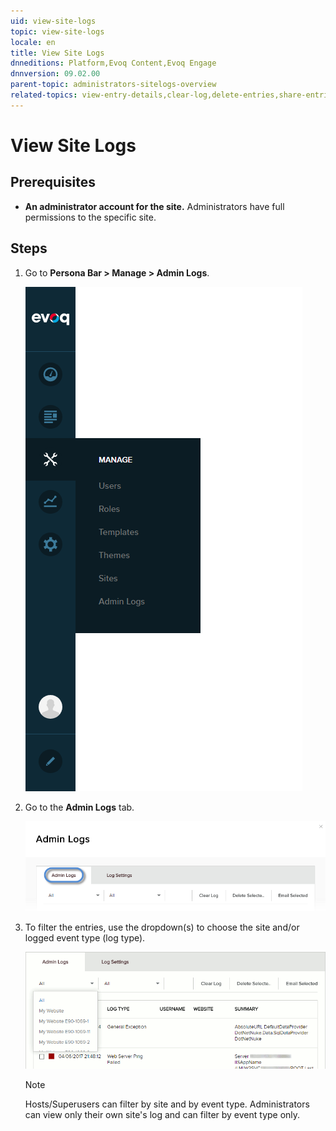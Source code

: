 ```yaml
---
uid: view-site-logs
topic: view-site-logs
locale: en
title: View Site Logs
dnneditions: Platform,Evoq Content,Evoq Engage
dnnversion: 09.02.00
parent-topic: administrators-sitelogs-overview
related-topics: view-entry-details,clear-log,delete-entries,share-entries,add-event-type,edit-logged-event-type,delete-logged-event-type,toggle-logging-for-event-type,configure-notices
---
```


# View Site Logs

## Prerequisites

*   **An administrator account for the site.** Administrators have full permissions to the specific site.

## Steps

1.  Go to **Persona Bar \> Manage \> Admin Logs**.
    
    ![Persona Bar > Manage > Admin Logs](/images/scr-pbar-host-Manage-E91.png)
    
2.  Go to the **Admin Logs** tab.
    
    ![Admin Logs](/images/scr-pbtabs-host-Manage-AdminLogs-AdminLogs-E90.png)
    
3.  To filter the entries, use the dropdown(s) to choose the site and/or logged event type (log type).
    
      
    
    ![Dropdowns to choose the site and/or logged event type](/images/scr-AdminLogs-adminlogslist-filters-E90.gif)
    
      
    > [!NOTE]
    > Hosts/Superusers can filter by site and by event type. Administrators can view only their own site's log and can filter by event type only.